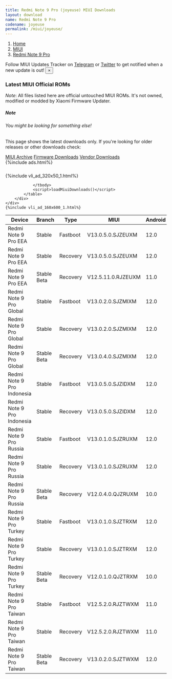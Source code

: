 ```yaml
---
title: Redmi Note 9 Pro (joyeuse) MIUI Downloads
layout: download
name: Redmi Note 9 Pro
codename: joyeuse
permalink: /miui/joyeuse/
---
```

<nav aria-label="breadcrumb">
    <ol class="breadcrumb">
        <li class="breadcrumb-item"><a href="/">Home</a></li>
        <li class="breadcrumb-item"><a href="/miui/">MIUI</a></li>
        <li class="breadcrumb-item active" aria-current="page"><a href="/miui/joyeuse/">Redmi Note 9 Pro</a></li>
    </ol>
</nav>
<div class="alert alert-primary alert-dismissible fade show" role="alert">
    Follow MIUI Updates Tracker on <a href="https://t.me/MIUIUpdatesTracker" class="alert-link">Telegram</a>
     or <a href="https://twitter.com/MiFwUpdater" class="alert-link">Twitter</a> to get notified when a new update is out!
    <button type="button" class="close" data-dismiss="alert" aria-label="Close">
        <span aria-hidden="true">&times;</span>
    </button>
</div>

### Latest MIUI Official ROMs
*Note*: All files listed here are official untouched MIUI ROMs. It's not owned, modified or modded by Xiaomi Firmware Updater.
<div class="card">
  <div class="card-body">
    <h5 class="card-title">Note</h5>
    <h6 class="card-subtitle mb-2 text-muted">You might be looking for something else!</h6>
    <p class="card-text">This page shows the latest downloads only.
     If you're looking for older releases or other downloads check:</p>
    <a href="/archive/miui/joyeuse/" class="card-link">MIUI Archive</a>
    <a href="/firmware/joyeuse/" class="card-link">Firmware Downloads</a>
    <a href="/vendor/joyeuse/" class="card-link">Vendor Downloads</a>
  </div>
</div>
{%include ads.html%}
<div class="row justify-content-center">
    <div class="col-10">
        <div class="table-responsive-md" style="margin-top: 25px;">
            {%include vli_ad_320x50_1.html%}
            <table id="miui" class="display dt-responsive nowrap compact table table-striped table-hover table-sm">
                <thead class="thead-dark">
                    <tr>
                        <th data-ref="device">Device</th>
                        <th data-ref="branch">Branch</th>
                        <th data-ref="type">Type</th>
                        <th data-ref="miui">MIUI</th>
                        <th data-ref="android">Android</th>
                        <th data-ref="size">Size</th>
                        <th data-ref="size">Date</th>
                        <th data-ref="link">Link</th>
                    </tr>
                </thead>
                <tbody>
                <tr><td>Redmi Note 9 Pro EEA</td><td>Stable</td><td>Fastboot</td><td>V13.0.5.0.SJZEUXM</td><td>12.0</td><td>5.0 GB</td><td>2023-01-05</td><td><a href="/miui/joyeuse/stable/V13.0.5.0.SJZEUXM/">Download</a></td></tr>
<tr><td>Redmi Note 9 Pro EEA</td><td>Stable</td><td>Recovery</td><td>V13.0.5.0.SJZEUXM</td><td>12.0</td><td>2.9 GB</td><td>2023-01-12</td><td><a href="/miui/joyeuse/stable/V13.0.5.0.SJZEUXM/">Download</a></td></tr>
<tr><td>Redmi Note 9 Pro EEA</td><td>Stable Beta</td><td>Recovery</td><td>V12.5.11.0.RJZEUXM</td><td>11.0</td><td>2.8 GB</td><td>2022-05-27</td><td><a href="/miui/joyeuse/stable beta/V12.5.11.0.RJZEUXM/">Download</a></td></tr>
<tr><td>Redmi Note 9 Pro Global</td><td>Stable</td><td>Fastboot</td><td>V13.0.2.0.SJZMIXM</td><td>12.0</td><td>5.0 GB</td><td>2022-12-05</td><td><a href="/miui/joyeuse/stable/V13.0.2.0.SJZMIXM/">Download</a></td></tr>
<tr><td>Redmi Note 9 Pro Global</td><td>Stable</td><td>Recovery</td><td>V13.0.2.0.SJZMIXM</td><td>12.0</td><td>2.9 GB</td><td>2022-12-29</td><td><a href="/miui/joyeuse/stable/V13.0.2.0.SJZMIXM/">Download</a></td></tr>
<tr><td>Redmi Note 9 Pro Global</td><td>Stable Beta</td><td>Recovery</td><td>V13.0.4.0.SJZMIXM</td><td>12.0</td><td>2.9 GB</td><td>2023-01-31</td><td><a href="/miui/joyeuse/stable beta/V13.0.4.0.SJZMIXM/">Download</a></td></tr>
<tr><td>Redmi Note 9 Pro Indonesia</td><td>Stable</td><td>Fastboot</td><td>V13.0.5.0.SJZIDXM</td><td>12.0</td><td>4.6 GB</td><td>2022-12-20</td><td><a href="/miui/joyeuse/stable/V13.0.5.0.SJZIDXM/">Download</a></td></tr>
<tr><td>Redmi Note 9 Pro Indonesia</td><td>Stable</td><td>Recovery</td><td>V13.0.5.0.SJZIDXM</td><td>12.0</td><td>2.9 GB</td><td>2023-01-03</td><td><a href="/miui/joyeuse/stable/V13.0.5.0.SJZIDXM/">Download</a></td></tr>
<tr><td>Redmi Note 9 Pro Russia</td><td>Stable</td><td>Fastboot</td><td>V13.0.1.0.SJZRUXM</td><td>12.0</td><td>4.6 GB</td><td>2022-11-01</td><td><a href="/miui/joyeuse/stable/V13.0.1.0.SJZRUXM/">Download</a></td></tr>
<tr><td>Redmi Note 9 Pro Russia</td><td>Stable</td><td>Recovery</td><td>V13.0.1.0.SJZRUXM</td><td>12.0</td><td>2.9 GB</td><td>2022-11-22</td><td><a href="/miui/joyeuse/stable/V13.0.1.0.SJZRUXM/">Download</a></td></tr>
<tr><td>Redmi Note 9 Pro Russia</td><td>Stable Beta</td><td>Recovery</td><td>V12.0.4.0.QJZRUXM</td><td>10.0</td><td>2.6 GB</td><td>2021-04-14</td><td><a href="/miui/joyeuse/stable beta/V12.0.4.0.QJZRUXM/">Download</a></td></tr>
<tr><td>Redmi Note 9 Pro Turkey</td><td>Stable</td><td>Fastboot</td><td>V13.0.1.0.SJZTRXM</td><td>12.0</td><td>4.6 GB</td><td>2022-11-01</td><td><a href="/miui/joyeuse/stable/V13.0.1.0.SJZTRXM/">Download</a></td></tr>
<tr><td>Redmi Note 9 Pro Turkey</td><td>Stable</td><td>Recovery</td><td>V13.0.1.0.SJZTRXM</td><td>12.0</td><td>2.9 GB</td><td>2022-11-22</td><td><a href="/miui/joyeuse/stable/V13.0.1.0.SJZTRXM/">Download</a></td></tr>
<tr><td>Redmi Note 9 Pro Turkey</td><td>Stable Beta</td><td>Recovery</td><td>V12.0.1.0.QJZTRXM</td><td>10.0</td><td>2.5 GB</td><td>2020-10-13</td><td><a href="/miui/joyeuse/stable beta/V12.0.1.0.QJZTRXM/">Download</a></td></tr>
<tr><td>Redmi Note 9 Pro Taiwan</td><td>Stable</td><td>Fastboot</td><td>V12.5.2.0.RJZTWXM</td><td>11.0</td><td>4.1 GB</td><td>2022-04-21</td><td><a href="/miui/joyeuse/stable/V12.5.2.0.RJZTWXM/">Download</a></td></tr>
<tr><td>Redmi Note 9 Pro Taiwan</td><td>Stable</td><td>Recovery</td><td>V12.5.2.0.RJZTWXM</td><td>11.0</td><td>2.7 GB</td><td>2022-05-31</td><td><a href="/miui/joyeuse/stable/V12.5.2.0.RJZTWXM/">Download</a></td></tr>
<tr><td>Redmi Note 9 Pro Taiwan</td><td>Stable Beta</td><td>Recovery</td><td>V13.0.2.0.SJZTWXM</td><td>12.0</td><td>2.8 GB</td><td>2023-01-28</td><td><a href="/miui/joyeuse/stable beta/V13.0.2.0.SJZTWXM/">Download</a></td></tr>

                </tbody>
                <script>loadMiuiDownloads()</script>
            </table>
        </div>
    </div>
    {%include vli_ad_160x600_1.html%}
</div>
